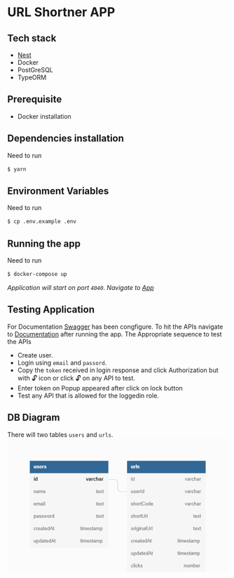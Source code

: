 # URL Shortner APP

## Tech stack
- [Nest](https://github.com/nestjs/nest)
- Docker
- PostGreSQL
- TypeORM


## Prerequisite 
- Docker installation

## Dependencies installation
Need to run 
```bash
$ yarn
```
## Environment Variables
Need to run 
```bash
$ cp .env.example .env
```
## Running the app
Need to run
```bash
$ docker-compose up
```
_Application will start on port `4040`. Navigate to [App](http://localhst:4040)_ 

## Testing Application

For Documentation [Swagger](https://swagger.io/) has been congfigure. 
To hit the APIs navigate to [Documentation](http://localhst:4040/api) after running the app. 
The Appropriate sequence to test the APIs
- Create user.
- Login using `email` and `passord`.
- Copy the `token` received in login response and click Authorization but with 🔓 icon or click
🔓 on any API to test.
- Enter token on Popup appeared after click on lock button 
- Test any API that is allowed for the loggedin role.

## DB Diagram
There will two tables `users` and `urls`.
![Test Image 1](./db-diagram.png)